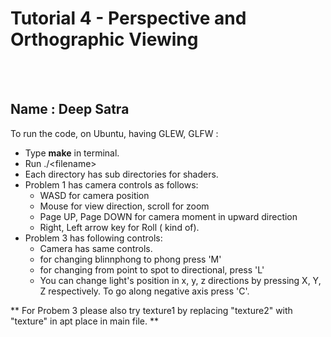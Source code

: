 # Tutorial 4 - Perspective and Orthographic Viewing

<br>
<br>

## Name : Deep Satra

To run the code, on Ubuntu, having GLEW, GLFW :

 - Type **make** in terminal.
 - Run ./&lt;filename&gt;
 - Each directory has sub directories for shaders.
 - Problem 1 has camera controls as follows: 
    - WASD for camera position
    - Mouse for view direction, scroll for zoom
    - Page UP, Page DOWN for camera moment in upward direction
    - Right, Left arrow key for Roll ( kind of).
 - Problem 3 has following controls:
    - Camera has same controls.
    - for changing blinnphong to phong press 'M'
    - for changing from point to spot to directional, press 'L'
    - You can change light's position in x, y, z directions by pressing X, Y, Z respectively. To go along negative axis press 'C'.

** For Probem 3 please also try texture1 by replacing "texture2" with "texture" in apt place in main file. **

<br>
<br>



